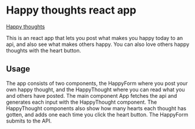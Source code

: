 # Happy thoughts react app
[Happy thoughts](https://frijon-happy-thoughts.netlify.com/)

This is an react app that lets you post what makes you happy today to an api, and also see what makes others happy. You can also love others happy thoughts with the heart button. 

## Usage
The app consists of two components, the HappyForm where you post your own happy thought, and the HappyThought where you can read what you and others have posted. 
The main component App fetches the api and generates each input with the HappyThought component. The HappyThought components also show how many hearts each thought has gotten, and adds one each time you click the heart button. The HappyForm submits to the API. 


